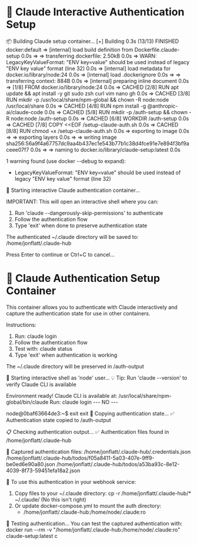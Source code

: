 🔧 Claude Interactive Authentication Setup
=========================================

📦 Building Claude setup container...
[+] Building 0.3s (13/13) FINISHED                                                                                                                      docker:default
 => [internal] load build definition from Dockerfile.claude-setup                                                                                                 0.0s
 => => transferring dockerfile: 2.50kB                                                                                                                            0.0s
 => WARN: LegacyKeyValueFormat: "ENV key=value" should be used instead of legacy "ENV key value" format (line 32)                                                 0.0s
 => [internal] load metadata for docker.io/library/node:24                                                                                                        0.0s
 => [internal] load .dockerignore                                                                                                                                 0.0s
 => => transferring context: 884B                                                                                                                                 0.0s
 => [internal] preparing inline document                                                                                                                          0.0s
 => [1/8] FROM docker.io/library/node:24                                                                                                                          0.0s
 => CACHED [2/8] RUN apt update && apt install -y   git   sudo   zsh   curl   vim   nano   gh                                                                     0.0s
 => CACHED [3/8] RUN mkdir -p /usr/local/share/npm-global &&   chown -R node:node /usr/local/share                                                                0.0s
 => CACHED [4/8] RUN npm install -g @anthropic-ai/claude-code                                                                                                     0.0s
 => CACHED [5/8] RUN mkdir -p /auth-setup && chown -R node:node /auth-setup                                                                                       0.0s
 => CACHED [6/8] WORKDIR /auth-setup                                                                                                                              0.0s
 => CACHED [7/8] COPY <<EOF /setup-claude-auth.sh                                                                                                                 0.0s
 => CACHED [8/8] RUN chmod +x /setup-claude-auth.sh                                                                                                               0.0s
 => exporting to image                                                                                                                                            0.0s
 => => exporting layers                                                                                                                                           0.0s
 => => writing image sha256:56a9f4a67757dc9aa4b437ec1e543b77b1c38d4fce91e7e894f3bf9aceee07f7                                                                      0.0s
 => => naming to docker.io/library/claude-setup:latest                                                                                                            0.0s

 1 warning found (use docker --debug to expand):
 - LegacyKeyValueFormat: "ENV key=value" should be used instead of legacy "ENV key value" format (line 32)

🚀 Starting interactive Claude authentication container...

IMPORTANT: This will open an interactive shell where you can:
  1. Run 'claude --dangerously-skip-permissions' to authenticate
  2. Follow the authentication flow
  3. Type 'exit' when done to preserve authentication state

The authenticated ~/.claude directory will be saved to:
  /home/jonflatt/.claude-hub

Press Enter to continue or Ctrl+C to cancel...

🔧 Claude Authentication Setup Container
========================================

This container allows you to authenticate with Claude interactively
and capture the authentication state for use in other containers.

Instructions:
1. Run: claude login
2. Follow the authentication flow
3. Test with: claude status
4. Type 'exit' when authentication is working

The ~/.claude directory will be preserved in /auth-output

🔐 Starting interactive shell as 'node' user...
💡 Tip: Run 'claude --version' to verify Claude CLI is available

Environment ready! Claude CLI is available at: /usr/local/share/npm-global/bin/claude
Run: claude login  --- NO ---

node@0baf63664de3:~$ exit
exit
💾 Copying authentication state...
✅ Authentication state copied to /auth-output

📋 Checking authentication output...
✅ Authentication files found in /home/jonflatt/.claude-hub

📁 Captured authentication files:
/home/jonflatt/.claude-hub/.credentials.json
/home/jonflatt/.claude-hub/todos/f05a8411-5a03-407e-9ff9-be0ed6e90a80.json
/home/jonflatt/.claude-hub/todos/a53ba93c-8e12-4039-8f73-59451efa18a2.json

🔄 To use this authentication in your webhook service:
  1. Copy files to your ~/.claude directory:
     cp -r /home/jonflatt/.claude-hub/* ~/.claude/ (No this isn't right)
  2. Or update docker-compose.yml to mount the auth directory:
     - /home/jonflatt/.claude-hub:/home/node/.claude:ro


🧪 Testing authentication...
You can test the captured authentication with:
  docker run --rm -v "/home/jonflatt/.claude-hub:/home/node/.claude:ro" claude-setup:latest c
